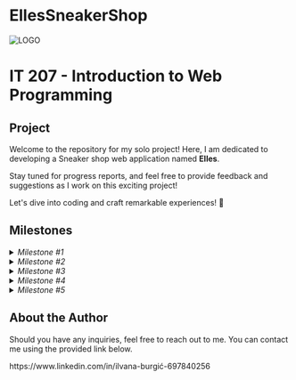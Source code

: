 # EllesSneakerShop
![LOGO](https://github.com/ilvanaburgic/EllesSneakerShop/assets/118178331/219cc17b-73cd-497a-a4bf-68d91cad306d)


<h1>IT 207 - Introduction to Web Programming</h1>

<h2>Project</h2>

<p>Welcome to the repository for my solo project! Here, I am dedicated to developing a Sneaker shop web application named <strong>Elles</strong>.

Stay tuned for progress reports, and feel free to provide feedback and suggestions as I work on this exciting project!

Let's dive into coding and craft remarkable experiences! 🚀</p>

<h2>Milestones</h2>

<details>
  <summary><em>Milestone #1</em></summary>

  <h4>Frontend components of the application are:</h4>
  <ul>

  </ul>
</details>

<details>
  <summary><em>Milestone #2</em></summary>
  <p>In progress</p>
</details>

<details>
  <summary><em>Milestone #3</em></summary>
  <p>In progress</p>
</details>

<details>
  <summary><em>Milestone #4</em></summary>
  <p>In progress</p>
</details>

<details>
  <summary><em>Milestone #5</em></summary>
  <p>In progress</p>
</details>

<h2>About the Author</h2>
<p></p>Should you have any inquiries, feel free to reach out to me. You can contact me using the provided link below. <br></p>
https://www.linkedin.com/in/ilvana-burgić-697840256

